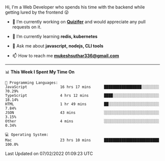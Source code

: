 Hi, I'm a Web Developer who spends his time with the backend while getting lured by the frontend 😜

- 🔭 I’m currently working on **[Quizifer](https://github.com/SutharMukesh/Quizifer/)** and would appreciate any pull requests on it.

- 🌱 I’m currently learning **redis, kubernetes**

- 💬 Ask me about **javascript, nodejs, CLI tools**

- 📫 How to reach me **mukeshsuthar336@gmail.com**

---
<!--START_SECTION:waka-->
📊 **This Week I Spent My Time On** 

```text
💬 Programming Languages: 
JavaScript               16 hrs 17 mins      █████████████████░░░░░░░░   70.29% 
TypeScript               4 hrs 12 mins       ████░░░░░░░░░░░░░░░░░░░░░   18.14% 
HTML                     1 hr 49 mins        ██░░░░░░░░░░░░░░░░░░░░░░░   7.84% 
JSON                     43 mins             ░░░░░░░░░░░░░░░░░░░░░░░░░   3.15% 
Other                    4 mins              ░░░░░░░░░░░░░░░░░░░░░░░░░   0.34%

💻 Operating System: 
Mac                      23 hrs 10 mins      █████████████████████████   100.0%

```


 Last Updated on 07/02/2022 01:09:23 UTC
<!--END_SECTION:waka-->
